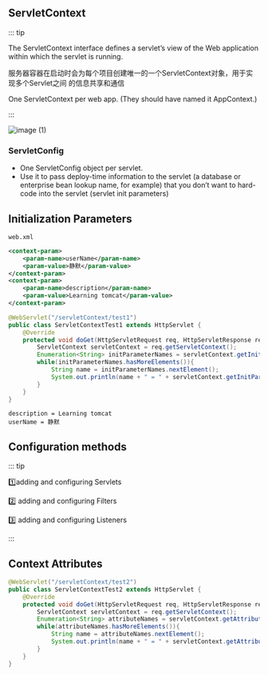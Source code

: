 ## ServletContext

::: tip

The ServletContext interface defines a servlet’s view of the Web application within which the servlet is running.

服务器容器在启动时会为每个项目创建唯一的一个ServletContext对象，用于实现多个Servlet之间 的信息共享和通信

One ServletContext per web app. (They should have named it AppContext.)

:::

![image (1)](https://gitee.com/q10viking/PictureRepos/raw/master/images//202112060918834.jpg)

### ServletConfig

- One ServletConfig object per servlet.
- Use it to pass deploy-time information to the servlet (a database or enterprise bean lookup name, for example) that you don’t want to hard-code into the servlet (servlet init parameters)



## Initialization Parameters

`web.xml`

```xml
<context-param>
    <param-name>userName</param-name>
    <param-value>静默</param-value>
</context-param>
<context-param>
    <param-name>description</param-name>
    <param-value>Learning tomcat</param-value>
</context-param>
```

```java
@WebServlet("/servletContext/test1")
public class ServletContextTest1 extends HttpServlet {
    @Override
    protected void doGet(HttpServletRequest req, HttpServletResponse resp) throws ServletException, IOException {
        ServletContext servletContext = req.getServletContext();
        Enumeration<String> initParameterNames = servletContext.getInitParameterNames();
        while(initParameterNames.hasMoreElements()){
            String name = initParameterNames.nextElement();
            System.out.println(name + " = " + servletContext.getInitParameter(name));
        }
    }
}
```

```
description = Learning tomcat
userName = 静默
```



## Configuration methods

::: tip

:one:adding and configuring Servlets

:two: adding and configuring Filters

:three: adding and configuring Listeners

:::



## Context Attributes

```java
@WebServlet("/servletContext/test2")
public class ServletContextTest2 extends HttpServlet {
    @Override
    protected void doGet(HttpServletRequest req, HttpServletResponse resp) throws ServletException, IOException {
        ServletContext servletContext = req.getServletContext();
        Enumeration<String> attributeNames = servletContext.getAttributeNames();
        while(attributeNames.hasMoreElements()){
            String name = attributeNames.nextElement();
            System.out.println(name + " = " + servletContext.getAttribute(name));
        }
    }
}
```

